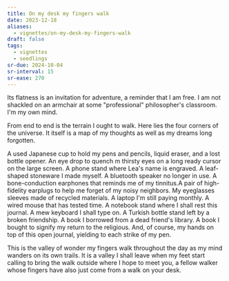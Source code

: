 ```yaml
---
title: On my desk my fingers walk
date: 2023-12-18
aliases:
  - vignettes/on-my-desk-my-fingers-walk
draft: false
tags:
  - vignettes
  - seedlings
sr-due: 2024-10-04
sr-interval: 15
sr-ease: 270
---
```

Its flatness is an invitation for adventure, a reminder that I am free. I am not shackled on an armchair at some "professional" philosopher's classroom. I'm my own mind.

From end to end is the terrain I ought to walk. Here lies the four corners of the universe. It itself is a map of my thoughts as well as my dreams long forgotten.

A used Japanese cup to hold my pens and pencils, liquid eraser, and a lost bottle opener. An eye drop to quench m  thirsty eyes on a long ready cursor on the large screen. A phone stand where Lea's name is engraved. A leaf-shaped stoneware I made myself. A bluetooth speaker no longer in use. A bone-conduction earphones that reminds me of my tinnitus.A pair of high-fidelity earplugs to help me forget of my noisy neighbors. My eyeglasses sleeves made of recycled materials. A laptop I'm still paying monthly. A wired mouse that has tested time. A notebook stand where I shall rest this journal. A mew keyboard I shall type on. A Turkish bottle stand left by a broken friendship. A book I borrowed from a dead friend's library. A book I bought to signify my return to the religious. And, of course, my hands on top of this open journal, yielding to each strike of my pen.

This is the valley of wonder my fingers walk throughout the day as my mind wanders on its own trails. It is a valley I shall leave when my feet start calling to bring the walk outside where I hope to meet you, a fellow walker whose fingers have also just come from a walk on your desk.